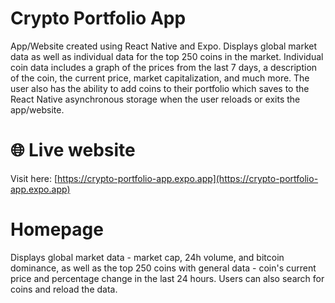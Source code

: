# Crypto Portfolio App

App/Website created using React Native and Expo. Displays global market data as well as individual data for the top 250 coins in the market. Individual coin data includes a graph of the prices from the last 7 days, a description of the coin, the current price, market capitalization, and much more. The user also has the ability to add coins to their portfolio which saves to the React Native asynchronous storage when the user reloads or exits the app/website.

# 🌐 Live website 

Visit here: [https://crypto-portfolio-app.expo.app](https://crypto-portfolio-app.expo.app)

# Homepage

Displays global market data - market cap, 24h volume, and bitcoin dominance, as well as the top 250 coins with general data - coin's current price and percentage change in the last 24 hours. Users can also search for coins and reload the data.
